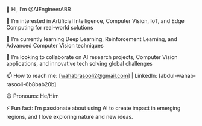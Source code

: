 👋 Hi, I’m @AIEngineerABR

👀 I’m interested in Artificial Intelligence, Computer Vision, IoT, and Edge Computing for real-world solutions

🌱 I’m currently learning Deep Learning, Reinforcement Learning, and Advanced Computer Vision techniques

💞️ I’m looking to collaborate on AI research projects, Computer Vision applications, and innovative tech solving global challenges

📫 How to reach me: [wahabrasooli2@gmail.com] | LinkedIn: [abdul-wahab-rasooli-6b8bab20b]

😄 Pronouns: He/Him

⚡ Fun fact: I’m passionate about using AI to create impact in emerging regions, and I love exploring nature and new ideas.

<!---
AIEngineerABR/AIEngineerABR is a ✨ special ✨ repository because its `README.md` (this file) appears on your GitHub profile.
You can click the Preview link to take a look at your changes.
--->
